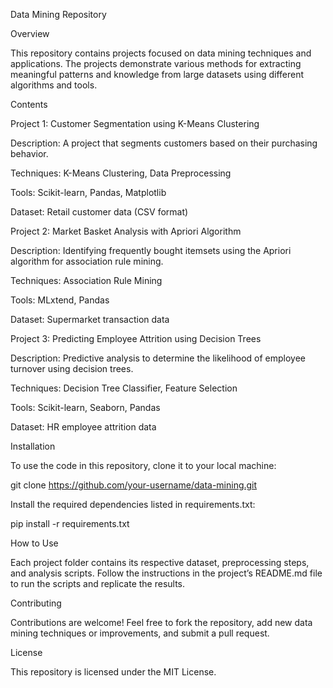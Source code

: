 Data Mining Repository

Overview

This repository contains projects focused on data mining techniques and applications. The projects demonstrate various methods for extracting meaningful patterns and knowledge from large datasets using different algorithms and tools.

Contents

Project 1: Customer Segmentation using K-Means Clustering

Description: A project that segments customers based on their purchasing behavior.

Techniques: K-Means Clustering, Data Preprocessing

Tools: Scikit-learn, Pandas, Matplotlib

Dataset: Retail customer data (CSV format)


Project 2: Market Basket Analysis with Apriori Algorithm

Description: Identifying frequently bought itemsets using the Apriori algorithm for association rule mining.

Techniques: Association Rule Mining

Tools: MLxtend, Pandas

Dataset: Supermarket transaction data


Project 3: Predicting Employee Attrition using Decision Trees

Description: Predictive analysis to determine the likelihood of employee turnover using decision trees.

Techniques: Decision Tree Classifier, Feature Selection

Tools: Scikit-learn, Seaborn, Pandas

Dataset: HR employee attrition data



Installation

To use the code in this repository, clone it to your local machine:

git clone https://github.com/your-username/data-mining.git

Install the required dependencies listed in requirements.txt:

pip install -r requirements.txt

How to Use

Each project folder contains its respective dataset, preprocessing steps, and analysis scripts. Follow the instructions in the project’s README.md file to run the scripts and replicate the results.

Contributing

Contributions are welcome! Feel free to fork the repository, add new data mining techniques or improvements, and submit a pull request.

License

This repository is licensed under the MIT License.
